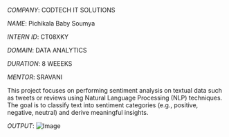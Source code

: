*COMPANY*: CODTECH IT SOLUTIONS

*NAME*: Pichikala Baby Soumya 

*INTERN ID*: CT08XKY

*DOMAIN*: DATA ANALYTICS

*DURATION*: 8 WEEEKS

*MENTOR*: SRAVANI

This project focuses on performing sentiment analysis on textual data such as tweets or reviews using Natural Language Processing (NLP) techniques. The goal is to classify text into sentiment categories (e.g., positive, negative, neutral) and derive meaningful insights.

*OUTPUT*: ![Image](https://github.com/user-attachments/assets/68487157-422f-4ec5-90fe-1cd21ee0c3a8)
